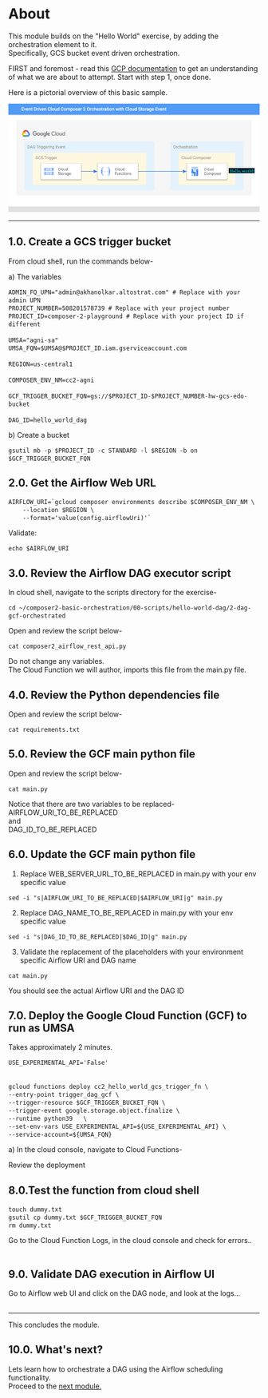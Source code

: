 # About

This module builds on the "Hello World" exercise, by adding the orchestration element to it.<br>
Specifically, GCS bucket event driven orchestration.<br>

FIRST and foremost - read this [GCP documentation](https://cloud.google.com/composer/docs/composer-2/triggering-with-gcf) to get an understanding of what we are about to attempt. Start with step 1, once done.<br>

Here is a pictorial overview of this basic sample.

![PubSub](09-images/HelloWorld-GCS-EDO.png)

<hr>

## 1.0. Create a GCS trigger bucket

From cloud shell, run the commands below-

a) The variables
```
ADMIN_FQ_UPN="admin@akhanolkar.altostrat.com" # Replace with your admin UPN
PROJECT_NUMBER=508201578739 # Replace with your project number
PROJECT_ID=composer-2-playground # Replace with your project ID if different

UMSA="agni-sa"
UMSA_FQN=$UMSA@$PROJECT_ID.iam.gserviceaccount.com

REGION=us-central1

COMPOSER_ENV_NM=cc2-agni

GCF_TRIGGER_BUCKET_FQN=gs://$PROJECT_ID-$PROJECT_NUMBER-hw-gcs-edo-bucket

DAG_ID=hello_world_dag
```

b) Create a bucket
```
gsutil mb -p $PROJECT_ID -c STANDARD -l $REGION -b on $GCF_TRIGGER_BUCKET_FQN
```

## 2.0. Get the Airflow Web URL

```
AIRFLOW_URI=`gcloud composer environments describe $COMPOSER_ENV_NM \
    --location $REGION \
    --format='value(config.airflowUri)'`
```

Validate:
```
echo $AIRFLOW_URI
```

## 3.0. Review the Airflow DAG executor script

In cloud shell, navigate to the scripts directory for the exercise-
```
cd ~/composer2-basic-orchestration/00-scripts/hello-world-dag/2-dag-gcf-orchestrated
```

Open and review the script below-
```
cat composer2_airflow_rest_api.py
```

Do not change any variables.<br>
The Cloud Function we will author, imports this file from the main.py file.

## 4.0. Review the Python dependencies file

Open and review the script below-
```
cat requirements.txt
```

## 5.0. Review the GCF main python file

Open and review the script below-
```
cat main.py
```

Notice that there are two variables to be replaced-<br>
AIRFLOW_URI_TO_BE_REPLACED<br>
and<br>
DAG_ID_TO_BE_REPLACED<br>

## 6.0. Update the GCF main python file

1. Replace WEB_SERVER_URL_TO_BE_REPLACED in main.py with your env specific value

```
sed -i "s|AIRFLOW_URI_TO_BE_REPLACED|$AIRFLOW_URI|g" main.py
```

2. Replace DAG_NAME_TO_BE_REPLACED in main.py with your env specific value
```
sed -i "s|DAG_ID_TO_BE_REPLACED|$DAG_ID|g" main.py
```

3. Validate the replacement of the placeholders with your environment specific Airflow URI and DAG name
```
cat main.py
```

You should see the actual Airflow URI and the DAG ID

## 7.0. Deploy the Google Cloud Function (GCF) to run as UMSA

Takes approximately 2 minutes.

```
USE_EXPERIMENTAL_API='False'


gcloud functions deploy cc2_hello_world_gcs_trigger_fn \
--entry-point trigger_dag_gcf \
--trigger-resource $GCF_TRIGGER_BUCKET_FQN \
--trigger-event google.storage.object.finalize \
--runtime python39   \
--set-env-vars USE_EXPERIMENTAL_API=${USE_EXPERIMENTAL_API} \
--service-account=${UMSA_FQN}
```

a) In the cloud console, navigate to Cloud Functions-<br>

Review the deployment


## 8.0.Test the function from cloud shell

```
touch dummy.txt
gsutil cp dummy.txt $GCF_TRIGGER_BUCKET_FQN
rm dummy.txt
```

Go to the Cloud Function Logs, in the cloud console and check for errors..
<br><br>


## 9.0. Validate DAG execution in Airflow UI
Go to Airflow web UI and click on the DAG node, and look at the logs...
<br>
<br>
<hr>

This concludes the module.

## 10.0. What's next?

Lets learn how to orchestrate a DAG using the Airflow scheduling functionality.<br>
Proceed to the [next module.](07-edo-time.md)
